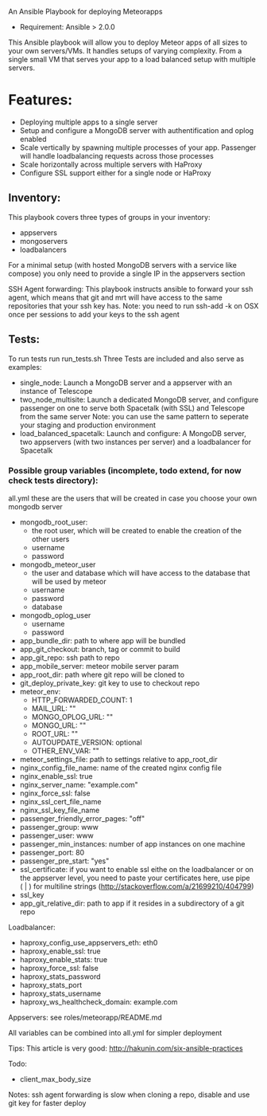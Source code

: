 An Ansible Playbook for deploying Meteorapps

* Requirement: Ansible > 2.0.0

This Ansible playbook will allow you to deploy Meteor apps of all sizes to your own servers/VMs.
It handles setups of varying complexity. From a single small VM that serves your app to a load balanced
setup with multiple servers.

# Features:
- Deploying multiple apps to a single server
- Setup and configure a MongoDB server with authentification and oplog enabled
- Scale vertically by spawning multiple processes of your app.
  Passenger will handle loadbalancing requests across those processes
- Scale horizontally across multiple servers with HaProxy
- Configure SSL support either for a single node or HaProxy

## Inventory:
This playbook covers three types of groups in your inventory:
- appservers
- mongoservers
- loadbalancers



For a minimal setup (with hosted MongoDB servers with a service like compose)
you only need to provide a single IP in the appservers section

SSH Agent forwarding:
This playbook instructs ansible to forward your ssh agent, which means that
git and mrt will have access to the same repositories that your ssh key has.
Note: you need to run ssh-add -k on OSX once per sessions to add your keys
to the ssh agent

## Tests:
To run tests run run_tests.sh <test name>
Three Tests are included and also serve as examples:
- single_node: Launch a MongoDB server and a appserver with an instance of Telescope
- two_node_multisite:
  Launch a dedicated MongoDB server, and configure passenger on one to serve both Spacetalk (with SSL) and Telescope from the same server
  Note: you can use the same pattern to seperate your staging and production environment
- load_balanced_spacetalk: Launch and configure: A MongoDB server, two appservers (with two instances per server) and a loadbalancer for Spacetalk


### Possible group variables (incomplete, todo extend, for now check tests directory):
all.yml
these are the users that will be created in case you choose your own mongodb server
- mongodb_root_user:
    - the root user, which will be created to enable the creation of the other users
    - username
    - password
- mongodb_meteor_user
  - the user and database which will have access to the database that will be used by meteor
  - username
  - password
  - database
- mongodb_oplog_user
  - username
  - password
- app_bundle_dir: path to where app will be bundled
- app_git_checkout: branch, tag or commit to build
- app_git_repo: ssh path to repo
- app_mobile_server: meteor mobile server param
- app_root_dir: path where git repo will be cloned to
- git_deploy_private_key: git key to use to checkout repo
- meteor_env:
    - HTTP_FORWARDED_COUNT: 1
    - MAIL_URL: ""
    - MONGO_OPLOG_URL: ""
    - MONGO_URL: ""
    - ROOT_URL: ""
    - AUTOUPDATE_VERSION: optional
    - OTHER_ENV_VAR: ""
- meteor_settings_file: path to settings relative to app_root_dir
- nginx_config_file_name: name of the created nginx config file
- nginx_enable_ssl: true
- nginx_server_name: "example.com"
- nginx_force_ssl: false
- nginx_ssl_cert_file_name
- nginx_ssl_key_file_name
- passenger_friendly_error_pages: "off"
- passenger_group: www
- passenger_user: www
- passenger_min_instances: number of app instances on one machine
- passenger_port: 80
- passenger_pre_start: "yes"
- ssl_certificate: if you want to enable ssl eithe on the loadbalancer or on the appserver level, you need to paste your certificates here, use pipe ( | ) for multiline strings (http://stackoverflow.com/a/21699210/404799)
- ssl_key
- app_git_relative_dir: path to app if it resides in a subdirectory of a git repo

Loadbalancer:
- haproxy_config_use_appservers_eth: eth0
- haproxy_enable_ssl: true
- haproxy_enable_stats: true
- haproxy_force_ssl: false
- haproxy_stats_password
- haproxy_stats_port
- haproxy_stats_username
- haproxy_ws_healthcheck_domain: example.com

Appservers:
see roles/meteorapp/README.md

All variables can be combined into all.yml for simpler deployment

Tips:
This article is very good: http://hakunin.com/six-ansible-practices

Todo:
- client_max_body_size

Notes:
ssh agent forwarding is slow when cloning a repo, disable and use git key for faster deploy

